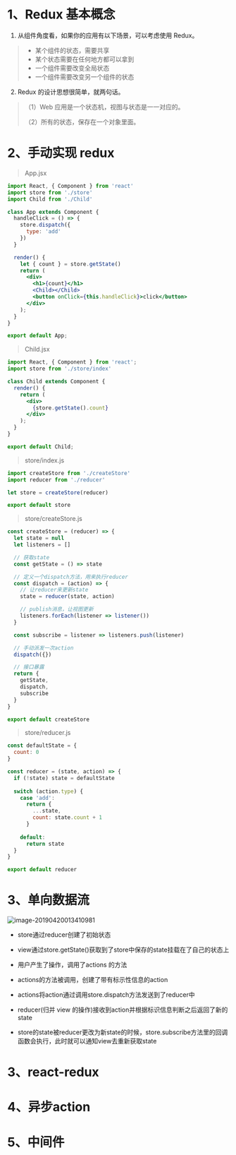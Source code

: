 # 1、Redux 基本概念

1. 从组件角度看，如果你的应用有以下场景，可以考虑使用 Redux。

> - 某个组件的状态，需要共享
> - 某个状态需要在任何地方都可以拿到
> - 一个组件需要改变全局状态
> - 一个组件需要改变另一个组件的状态

2. Redux 的设计思想很简单，就两句话。

> （1）Web 应用是一个状态机，视图与状态是一一对应的。
>
> （2）所有的状态，保存在一个对象里面。

# 2、手动实现 redux

> App.jsx

```jsx
import React, { Component } from 'react'
import store from './store'
import Child from './Child'

class App extends Component {
  handleClick = () => {
    store.dispatch({
      type: 'add'
    })
  }

  render() {
    let { count } = store.getState()
    return (
      <div>
        <h1>{count}</h1>
        <Child></Child>
        <button onClick={this.handleClick}>click</button>
      </div>
    );
  }
}

export default App;
```

> Child.jsx

```jsx
import React, { Component } from 'react';
import store from './store/index'

class Child extends Component {
  render() {
    return (
      <div>
        {store.getState().count}
      </div>
    );
  }
}

export default Child;
```

> store/index.js

```jsx
import createStore from './createStore'
import reducer from './reducer'

let store = createStore(reducer)

export default store
```

> store/createStore.js

```jsx
const createStore = (reducer) => {
  let state = null
  let listeners = []

  // 获取state
  const getState = () => state

  // 定义一个dispatch方法，用来执行reducer
  const dispatch = (action) => {
    // 让reducer来更新state
    state = reducer(state, action)

    // publish消息，让视图更新
    listeners.forEach(listener => listener())
  }

  const subscribe = listener => listeners.push(listener)

  // 手动派发一次action
  dispatch({})

  // 接口暴露
  return {
    getState,
    dispatch,
    subscribe
  }
}

export default createStore
```

> store/reducer.js

```jsx
const defaultState = {
  count: 0
}

const reducer = (state, action) => {
  if (!state) state = defaultState
  
  switch (action.type) {
    case 'add':
      return {
        ...state,
        count: state.count + 1
      }
  
    default:
      return state
  }
}

export default reducer
```

# 3、单向数据流

![image-20190420013410981](/Users/Thales/Desktop/学习资料/felixlu-course-gp21/React/react-v13.0-markdown/images/redux.png)

- store通过reducer创建了初始状态

- view通过store.getState()获取到了store中保存的state挂载在了自己的状态上

- 用户产生了操作，调用了actions 的方法

- actions的方法被调用，创建了带有标示性信息的action

- actions将action通过调用store.dispatch方法发送到了reducer中

- reducer(归并 view 的操作)接收到action并根据标识信息判断之后返回了新的state

- store的state被reducer更改为新state的时候，store.subscribe方法里的回调函数会执行，此时就可以通知view去重新获取state

# 3、react-redux



# 4、异步action

# 5、中间件

